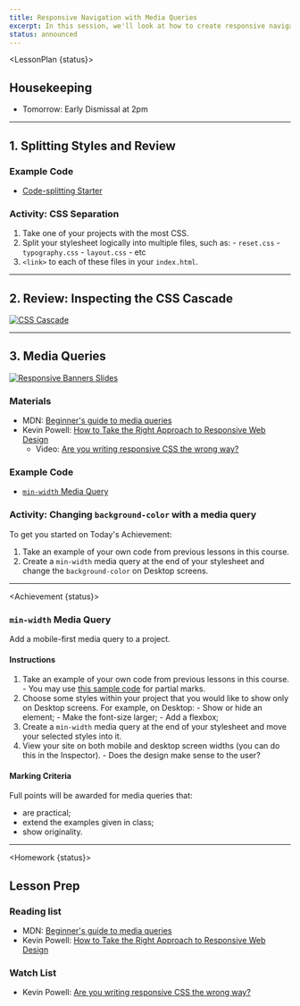 ```yaml
---
title: Responsive Navigation with Media Queries
excerpt: In this session, we'll look at how to create responsive navigation with flexbox and media queries. 
status: announced
---
```


<script>
	import Homework from "$lib/components/Homework.svelte";
	import LessonPlan from "$lib/components/LessonPlan.svelte";
	import Achievement from "$lib/components/Achievement.svelte";
</script>

<LessonPlan {status}>

<h2>Housekeeping</h2>

- Tomorrow: Early Dismissal at 2pm

---

<h2>1. Splitting Styles and Review</h2>

### Example Code
- [Code-splitting Starter](https://github.com/sait-wbdv/dailies-f23/tree/main/2023-09-25-media-flex/00-review-starter)

### Activity: CSS Separation
1. Take one of your projects with the most CSS.
2. Split your stylesheet logically into multiple files, such as:
		- `reset.css`
		- `typography.css`
		- `layout.css`
		- etc
3. `<link>` to each of these files in your `index.html`.

---

<h2>2. Review: Inspecting the CSS Cascade</h2>

[![CSS Cascade](/images/slides/cpnt-260/css-cascade.png)](/slides/cpnt-260/css-cascade)

---

<h2>3. Media Queries</h2>

[![Responsive Banners Slides](/images/slides/cpnt-260/responsive-banners.png)](/slides/cpnt-260/responsive-banners)

### Materials
- MDN: [Beginner's guide to media queries](https://developer.mozilla.org/en-US/docs/Learn/CSS/CSS_layout/Media_queries)
- Kevin Powell: [How to Take the Right Approach to Responsive Web Design](https://www.freecodecamp.org/news/taking-the-right-approach-to-responsive-web-design/)
	- Video: [Are you writing responsive CSS the wrong way?](https://www.youtube.com/watch?v=0ohtVzCSHqs)

### Example Code
- [`min-width` Media Query](https://github.com/sait-wbdv/dailies-f23/tree/main/2023-09-25-media-flex/01-media-query-min-width)

### Activity: Changing `background-color` with a media query
To get you started on Today's Achievement:
1. Take an example of your own code from previous lessons in this course.
2. Create a `min-width` media query at the end of your stylesheet and change the `background-color` on Desktop screens.

---

</LessonPlan>

<Achievement {status}>

### `min-width` Media Query
Add a mobile-first media query to a project.

#### Instructions
1. Take an example of your own code from previous lessons in this course.
		- You may use [this sample code](https://github.com/sait-wbdv/dailies-f23/tree/main/2023-09-25-media-flex/03-nested-flex-banner) for partial marks.
2. Choose some styles within your project that you would like to show only on Desktop screens. For example, on Desktop:
		- Show or hide an element;
		- Make the font-size larger;
		- Add a flexbox;
3. Create a `min-width` media query at the end of your stylesheet and move your selected styles into it.
4. View your site on both mobile and desktop screen widths (you can do this in the Inspector).
		- Does the design make sense to the user?

#### Marking Criteria
Full points will be awarded for media queries that:
- are practical;
- extend the examples given in class;
- show originality.

</Achievement>

---

<Homework {status}>

<h2>Lesson Prep</h2>

### Reading list
- MDN: [Beginner's guide to media queries](https://developer.mozilla.org/en-US/docs/Learn/CSS/CSS_layout/Media_queries)
- Kevin Powell: [How to Take the Right Approach to Responsive Web Design](https://www.freecodecamp.org/news/taking-the-right-approach-to-responsive-web-design/)

### Watch List
- Kevin Powell: [Are you writing responsive CSS the wrong way?](https://www.youtube.com/watch?v=0ohtVzCSHqs)

</Homework>